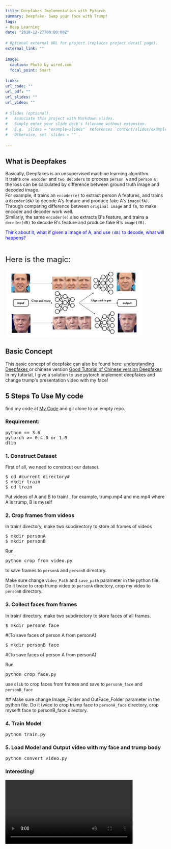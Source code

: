 ```yaml
---
title: Deepfakes Implementation with Pytorch
summary: Deepfake- Swap your face with Trump!
tags:
- Deep Learning
date: "2018-12-27T00:00:00Z"

# Optional external URL for project (replaces project detail page).
external_link: ""

image:
  caption: Photo by wired.com
  focal_point: Smart

links:
url_code: ""
url_pdf: ""
url_slides: ""
url_video: ""

# Slides (optional).
#   Associate this project with Markdown slides.
#   Simply enter your slide deck's filename without extension.
#   E.g. `slides = "example-slides"` references `content/slides/example-slides.md`.
#   Otherwise, set `slides = ""`.

---
```


<h2>What is Deepfakes</h2>
Basically, Deepfakes is an unsupervised machine learning algorithm.<br>
It trains <code>one encoder</code> and <code>two decoders</code> to process <code>person A</code> and <code>person B</code>, the loss can be calculated by difference between ground truth image and decoded image.<br>
For example, it trains an <code>encoder(e)</code> to extract person A features, and trains a <code>decoder(dA)</code> to decode A's feature and produce fake A's <code>image(fA)</code>. Through comparing difference between <code>original image</code> and <code>fA</code>, to make encoder and decoder work well. <br>
Similarly, the same <code>encoder(e)</code> also extracts B's feature,
and trains a <code>decoder(dB)</code> to decode B's feature and produce fake B's <code>image(fB)</code>.<br>
<p><font color="blue">
Think about it, what if given a image of A, and use <code>(dB)</code> to decode, what will happens?</font></p><br>
<p><font size="+2">
Here is the magic:</font></p>
<img src="face.jpg" width="85%"/>

<h2>Basic Concept</h2>
This basic concept of deepfake can also be found here: <a href="https://www.alanzucconi.com/2018/03/14/understanding-the-technology-behind-deepfakes/">understanding Deepfakes </a>
or chinese version <a href="https://oldpan.me/archives/deepfake-autoencoder-face-swap"> Good Tutorial of Chinese version Deepfakes</a>
In my tutorial, I give a solution to use pytorch implement deepfakes and change trump's presentation video with my face!

<h2>5 Steps To Use My code</h2>
find my code at <a href="https://github.com/hanqingguo/deepfake-pytorch">My Code</a> and git clone to an empty repo.

<h3>Requirement:</h3>
<pre>
python == 3.6
pytorch &gt= 0.4.0 or 1.0
dlib
</pre>

<h3>1. Construct Dataset</h3>
<p> First of all, we need to constrcut our dataset.<br></p>
<pre>
$ cd #current directory#
$ mkdir train
$ cd train
</pre>
<p>Put videos of A and B to train/ , for example, trump.mp4 and me.mp4 where A is trump, B is myself </p>

<h3>2. Crop frames from videos</h3>
In train/ directory, make two subdirectory to store all frames of videos
<pre>
$ mkdir personA
$ mkdir personB
</pre>
Run <pre>python crop_from_video.py</pre> to save frames to <code>personA</code> and <code>personB</code> directory. <br>
<p>Make sure change <code>Video_Path</code> and <code>save_path</code> parameter in the python file. Do it twice to crop trump video to <code>personA</code> directory, crop my video to <code>personB</code> directory.</p>

<h3>3. Collect faces from frames</h3>
In train/ directory, make two subdirectory to store faces of all frames.
<pre>
$ mkdir personA_face
</pre>
#(To save faces of person A from personA)
<pre>
$ mkdir personB_face
</pre>
 #(To save faces of person A from personA)<br>

Run <pre>python crop_face.py</pre> use <code>dlib</code> to crop faces from frames and save to <code>personA_face</code> and <code>personB_face</code><br>
<p>## Make sure change Image_Folder and OutFace_Folder parameter in the python file. Do it twice to crop trump face to <code>personA_face</code> directory, crop myselft face to personB_face directory.
</p>
<h3>4. Train Model</h3>
<pre>python train.py</pre>
<h3>5. Load Model and Output video with my face and trump body</h3>
<pre>python convert_video.py</pre>


<h3>Interesting!</h3>
<video width="400" controls>
<source src="me4_out.mp4" type="video/mp4">
</video>
<br/>
